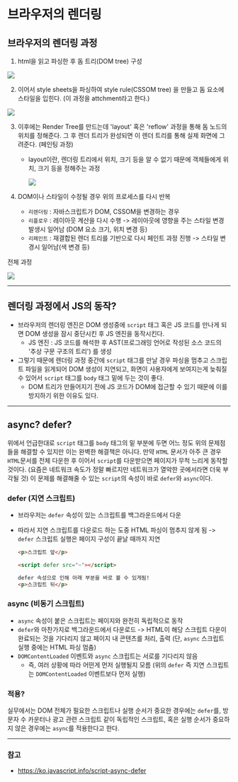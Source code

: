 # 브라우저의 렌더링

## 브라우저의 렌더링 과정

1. html을 읽고 파싱한 후 돔 트리(DOM tree) 구성

<img src="https://velog.velcdn.com/images/cloud0406/post/030a34a9-cb40-41a6-9667-e39f839cab89/image.png">

2. 이어서 style sheets을 파싱하여 style rule(CSSOM tree) 을 만들고 돔 요소에 스타일을 입힌다. (이 과정을 attchment라고 한다.)

<img src="https://velog.velcdn.com/images/cloud0406/post/665151d7-d40c-4d92-8325-3caaed131bbf/image.png">

3. 이후에는 Render Tree를 만드는데 'layout' 혹은 'reflow' 과정을 통해 돔 노드의 위치를 정해준다. 그 후 렌더 트리가 완성되면 이 렌더 트리를 통해 실제 화면에 그려준다. (페인팅 과정)

   - layout이란, 렌더링 트리에서 위치, 크기 등을 알 수 없기 때문에 객체들에게 위치, 크기 등을 정해주는 과정

       <img src="https://velog.velcdn.com/images/cloud0406/post/160892a5-a1fb-41ba-aa15-c032da52fef6/image.png">

4. DOM이나 스타일이 수정될 경우 위의 프로세스를 다시 반복

   - `리렌더링` : 자바스크립트가 DOM, CSSOM을 변경하는 경우
   - `리플로우` : 레이아웃 계산을 다시 수행 -> 레이아웃에 영향을 주는 스타일 변경 발생시 일어남 (DOM 요소 크기, 위치 변경 등)
   - `리페인트` : 재결합된 렌더 트리를 기반으로 다시 페인트 과정 진행 -> 스타일 변경시 일어남(색 변경 등)

전체 과정

<img src="https://velog.velcdn.com/images/cloud0406/post/980cb524-753b-4840-8dc3-5ebddfbd30cb/image.png">

<hr>

## 렌더링 과정에서 JS의 동작?

- 브라우저의 렌더링 엔진은 DOM 생성중에 `script` 태그 혹은 JS 코드를 만나게 되면 DOM 생성을 잠시 중단시킨 후 JS 엔진을 동작시킨다.
  - JS 엔진 : JS 코드를 해석한 후 AST(프로그래밍 언어로 작성된 소스 코드의 '추상 구문 구조의 트리') 를 생성
- 그렇기 때문에 렌더링 과정 중간에 `script` 태그를 만날 경우 파싱을 멈추고 스크립트 파일을 읽게되어 DOM 생성이 지연되고, 화면이 사용자에게 보여지는게 늦춰질 수 있어서 `script` 태그를 `body` 태그 밑에 두는 것이 좋다.
  - DOM 트리가 만들어지기 전에 JS 코드가 DOM에 접근할 수 있기 때문에 이를 방지하기 위한 이유도 있다.

<hr>

## async? defer?

위에서 언급한대로 `script` 태그를 `body` 태그의 밑 부분에 두면 어느 정도 위의 문제점들을 해결할 수 있지만 이는 완벽한 해결책은 아니다. 만약 `HTML` 문서가 아주 큰 경우 `HTML`문서를 전체 다운한 후 이어서 `script`를 다운받으면 페이지가 무척 느리게 동작할 것이다. (요즘은 네트워크 속도가 정말 빠르지만 네트워크가 열악한 곳에서라면 더욱 부각될 것) 이 문제를 해결해줄 수 있는 `script`의 속성이 바로 `defer`와 `async`이다.

### defer (지연 스크립트)

- 브라우저는 `defer` 속성이 있는 스크립트를 백그라운드에서 다운
- 따라서 지연 스크립트를 다운로드 하는 도중 HTML 파싱이 멈추지 않게 됨 -> `defer` 스크립트 실행은 페이지 구성이 끝날 때까지 지연

  ```html
  <p>스크립트 앞</p>

  <script defer src="~"></script>

  defer 속성으로 인해 아래 부분을 바로 볼 수 있게됨!
  <p>스크립트 뒤</p>
  ```

### async (비동기 스크립트)

- `async` 속성이 붙은 스크립트는 페이지와 완전히 독립적으로 동작
- `defer`와 마찬가지로 백그라운드에서 다운로드 -> HTML이 해당 스크립트 다운이 완료되는 것을 기다리지 않고 페이지 내 콘텐츠를 처리, 출력 (단, `async` 스크립트 실행 중에는 HTML 파싱 멈춤)
- `DOMContentLoaded` 이벤트와 `async` 스크립트는 서로를 기다리지 않음
  - 즉, 여러 상황에 따라 어떤게 먼저 실행될지 모름 (위의 `defer` 즉 지연 스크립트는 `DOMContentLoaded` 이벤트보다 먼저 실행)

### 적용?

실무에서는 DOM 전체가 필요한 스크립트나 실행 순서가 중요한 경우에는 `defer`를, 방문자 수 카운터나 광고 관련 스크립트 같이 독립적인 스크립트, 혹은 실행 순서가 중요하지 않은 경우에는 `async`를 적용한다고 한다.

<hr>

### 참고

- https://ko.javascript.info/script-async-defer
